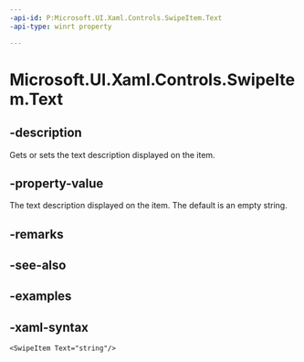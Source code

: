 ```yaml
---
-api-id: P:Microsoft.UI.Xaml.Controls.SwipeItem.Text
-api-type: winrt property

---
```

<!-- Property syntax.
public string Text { get;  set; }
-->

# Microsoft.UI.Xaml.Controls.SwipeItem.Text


## -description

Gets or sets the text description displayed on the item.


## -property-value

The text description displayed on the item. The default is an empty string.


## -remarks


## -see-also


## -examples


## -xaml-syntax

```xaml
<SwipeItem Text="string"/>
```


